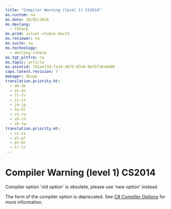 ```yaml
---
title: "Compiler Warning (level 1) CS2014"
ms.custom: na
ms.date: 10/02/2016
ms.devlang: 
  - CSharp
ms.prod: visual-studio-dev14
ms.reviewer: na
ms.suite: na
ms.technology: 
  - devlang-csharp
ms.tgt_pltfrm: na
ms.topic: article
ms.assetid: 7d2aef1d-fa14-4675-87e6-9e75f36a0406
caps.latest.revision: 7
manager: douge
translation.priority.ht: 
  - de-de
  - es-es
  - fr-fr
  - it-it
  - ja-jp
  - ko-kr
  - ru-ru
  - zh-cn
  - zh-tw
translation.priority.mt: 
  - cs-cz
  - pl-pl
  - pt-br
  - tr-tr
---
```

# Compiler Warning (level 1) CS2014
Compiler option 'old option' is obsolete, please use 'new option' instead  
  
 The form of the compiler option is deprecated. See [C# Compiler Options](../Topic/C%23%20Compiler%20Options.md) for more information.